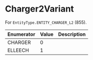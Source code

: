 # Charger2Variant

For `EntityType.ENTITY_CHARGER_L2` (855). 

| Enumerator | Value | Description |
| - | - | - |
| CHARGER | 0 |  |
| ELLEECH | 1 |  |
